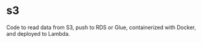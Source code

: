 # s3
Code to read data from S3, push to RDS or Glue, containerized with Docker, and deployed to Lambda.
